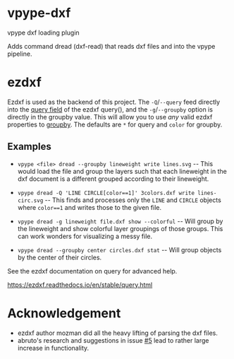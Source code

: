 # vpype-dxf
 vpype dxf loading plugin

Adds command dread (dxf-read) that reads dxf files and into the vpype pipeline.

# ezdxf

Ezdxf is used as the backend of this project. The `-Q`/`--query` feed directly into the [query field](https://ezdxf.readthedocs.io/en/stable/usage_for_beginners.html#query-dxf-entities) of the ezdxf query(), and the `-g`/`--groupby` option is directly in the groupby value. This will allow you to use *any* valid ezdxf properties to [groupby](https://ezdxf.readthedocs.io/en/stable/layouts/layouts.html#ezdxf.layouts.BaseLayout.groupby). The defaults are `*` for query and `color` for groupby.

## Examples

* `vpype <file> dread --groupby lineweight write lines.svg` -- This would load the file and group the layers such that each lineweight in the dxf document is a different grouped according to their lineweight.

* `vpype dread -Q 'LINE CIRCLE[color==1]' 3colors.dxf write lines-circ.svg` -- This finds and processes only the `LINE` and `CIRCLE` objects where `color==1` and writes those to the given file.

* `vpype dread -g lineweight file.dxf show --colorful` -- Will group by the lineweight and show colorful layer groupings of those groups. This can work wonders for visualizing a messy file.

* `vpype dread --groupby center circles.dxf stat` -- Will group objects by the center of their circles.

See the ezdxf documentation on query for advanced help.

https://ezdxf.readthedocs.io/en/stable/query.html

# Acknowledgement
* ezdxf author mozman did all the heavy lifting of parsing the dxf files.
* abruto's research and suggestions in issue [#5](https://github.com/tatarize/vpype-dxf/issues/5) lead to rather large increase in functionality. 

 
